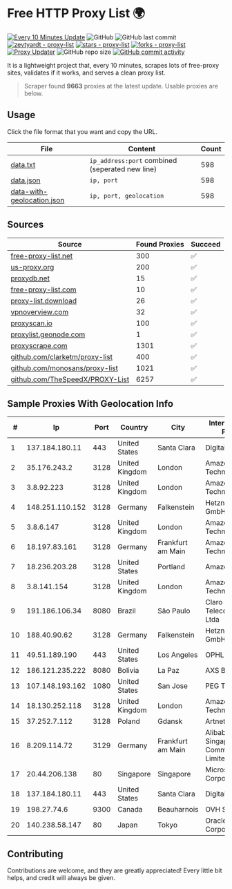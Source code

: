
# Free HTTP Proxy List 🌍

[![Every 10 Minutes Update](https://github.com/mertguvencli/http-proxy-list/actions/workflows/main.yml/badge.svg?branch=main)](https://github.com/mertguvencli/http-proxy-list/actions/workflows/main.yml)
![GitHub](https://img.shields.io/github/license/mertguvencli/http-proxy-list)
![GitHub last commit](https://img.shields.io/github/last-commit/mertguvencli/http-proxy-list)
[![zevtyardt - proxy-list](https://img.shields.io/static/v1?label=zevtyardt&message=proxy-list&color=blue&logo=github)](https://github.com/zevtyardt/proxy-list "Go to GitHub repo")
[![stars - proxy-list](https://img.shields.io/github/stars/zevtyardt/proxy-list?style=social)](https://github.com/zevtyardt/proxy-list)
[![forks - proxy-list](https://img.shields.io/github/forks/zevtyardt/proxy-list?style=social)](https://github.com/zevtyardt/proxy-list)
[![Proxy Updater](https://github.com/zevtyardt/proxy-list/workflows/Proxy%20Updater/badge.svg)](https://github.com/zevtyardt/proxy-list/actions?query=workflow:"Proxy+Updater")
![GitHub repo size](https://img.shields.io/github/repo-size/zevtyardt/proxy-list)
[![GitHub commit activity](https://img.shields.io/github/commit-activity/m/zevtyardt/proxy-list?logo=commits)](https://github.com/zevtyardt/proxy-list/commits/main)

It is a lightweight project that, every 10 minutes, scrapes lots of free-proxy sites, validates if it works, and serves a clean proxy list.

> Scraper found **9663** proxies at the latest update. Usable proxies are below.

## Usage

Click the file format that you want and copy the URL.

|File|Content|Count|
|----|-------|-----|
|[data.txt](https://raw.githubusercontent.com/mertguvencli/http-proxy-list/main/proxy-list/data.txt)|`ip_address:port` combined (seperated new line)|598|
|[data.json](https://raw.githubusercontent.com/mertguvencli/http-proxy-list/main/proxy-list/data.json)|`ip, port`|598|
|[data-with-geolocation.json](https://raw.githubusercontent.com/mertguvencli/http-proxy-list/main/proxy-list/data-with-geolocation.json)|`ip, port, geolocation`|598|

## Sources

|Source|Found Proxies|Succeed|
|------|-------------|-------|
|[free-proxy-list.net](https://free-proxy-list.net)|300|✅|
|[us-proxy.org](https://www.us-proxy.org)|200|✅|
|[proxydb.net](http://proxydb.net)|15|✅|
|[free-proxy-list.com](https://free-proxy-list.com/?page=&port=&type%5B%5D=http&type%5B%5D=https&up_time=0&search=Search)|10|✅|
|[proxy-list.download](https://www.proxy-list.download/HTTP)|26|✅|
|[vpnoverview.com](https://vpnoverview.com/privacy/anonymous-browsing/free-proxy-servers)|32|✅|
|[proxyscan.io](https://www.proxyscan.io)|100|✅|
|[proxylist.geonode.com](https://proxylist.geonode.com/api/proxy-list?limit=300&page=1&sort_by=lastChecked&sort_type=desc&protocols=http,https)|1|✅|
|[proxyscrape.com](https://api.proxyscrape.com/v2/?request=displayproxies&protocol=http&timeout=10000&country=all&ssl=all&anonymity=all)|1301|✅|
|[github.com/clarketm/proxy-list](https://raw.githubusercontent.com/clarketm/proxy-list/master/proxy-list-raw.txt)|400|✅|
|[github.com/monosans/proxy-list](https://raw.githubusercontent.com/monosans/proxy-list/main/proxies/http.txt)|1021|✅|
|[github.com/TheSpeedX/PROXY-List](https://raw.githubusercontent.com/TheSpeedX/PROXY-List/master/http.txt)|6257|✅|


## Sample Proxies With Geolocation Info

|#|Ip|Port|Country|City|Internet Service Provider|
|-|--|----|-------|----|-------------------------|
|1|137.184.180.11|443|United States|Santa Clara|DigitalOcean, LLC|
|2|35.176.243.2|3128|United Kingdom|London|Amazon Technologies Inc.|
|3|3.8.92.223|3128|United Kingdom|London|Amazon Technologies Inc.|
|4|148.251.110.152|3128|Germany|Falkenstein|Hetzner Online GmbH|
|5|3.8.6.147|3128|United Kingdom|London|Amazon Technologies Inc.|
|6|18.197.83.161|3128|Germany|Frankfurt am Main|Amazon Technologies Inc.|
|7|18.236.203.28|3128|United States|Portland|Amazon.com, Inc.|
|8|3.8.141.154|3128|United Kingdom|London|Amazon Technologies Inc.|
|9|191.186.106.34|8080|Brazil|São Paulo|Claro NXT Telecomunicacoes Ltda|
|10|188.40.90.62|3128|Germany|Falkenstein|Hetzner Online GmbH|
|11|49.51.189.190|443|United States|Los Angeles|OPHL|
|12|186.121.235.222|8080|Bolivia|La Paz|AXS Bolivia S. A.|
|13|107.148.193.162|1080|United States|San Jose|PEG TECH INC|
|14|18.130.252.118|3128|United Kingdom|London|Amazon Technologies Inc.|
|15|37.252.7.112|3128|Poland|Gdansk|Artnet Sp. z o.o.|
|16|8.209.114.72|3129|Germany|Frankfurt am Main|Alibaba.com Singapore E-Commerce Private Limited|
|17|20.44.206.138|80|Singapore|Singapore|Microsoft Corporation|
|18|137.184.180.11|443|United States|Santa Clara|DigitalOcean, LLC|
|19|198.27.74.6|9300|Canada|Beauharnois|OVH SAS|
|20|140.238.58.147|80|Japan|Tokyo|Oracle Corporation|



## Contributing

Contributions are welcome, and they are greatly appreciated! Every
little bit helps, and credit will always be given.

